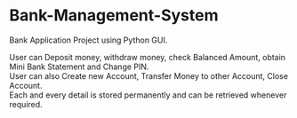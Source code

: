 # Bank-Management-System
Bank Application Project using Python GUI.

User can Deposit money, withdraw money, check Balanced Amount, obtain Mini Bank Statement and Change PIN.<br/>
User can also Create new Account, Transfer Money to other Account, Close Account.<br/>
Each and every detail is stored permanently and can be retrieved whenever required.